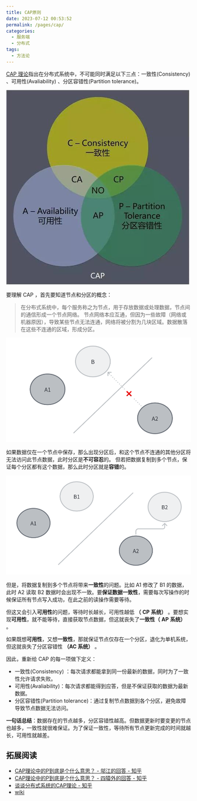```yaml
---
title: CAP原则
date: 2023-07-12 00:53:52
permalink: /pages/cap/
categories: 
  - 服务端
  - 分布式
tags: 
  - 方法论
---
```



[CAP 理论](https://zh.wikipedia.org/wiki/CAP%E5%AE%9A%E7%90%86)指出在分布式系统中，不可能同时满足以下三点：一致性(Consistency) 、可用性(Avaliability) 、分区容错性(Partition tolerance)。

<!-- more -->

![Alt text](../../@assets/img/image-13.png)

要理解 CAP ，首先要知道节点和分区的概念：
> 在分布式系统中，每个服务称之为节点，用于存放数据或处理数据，节点间的通信形成一个节点网络。
节点网络本应互通，但因为一些故障（网络或机器原因），导致某些节点无法连通，网络将被分割为几块区域。数据散落在这些不连通的区域，形成分区。

![Alt text](../../@assets/img/image-14.png)

如果数据仅在一个节点中保存，那么出现分区后，和这个节点不连通的其他分区将无法访问此节点数据，此时分区是**不可容忍**的。
但若把数据复制到多个节点，保证每个分区都有这个数据，那么此时分区就是**容错**的。

![Alt text](../../@assets/img/image-15.png)

但是，将数据复制到多个节点将带来**一致性**的问题。比如 A1 修改了 B1 的数据，此时 A2 读取 B2 数据时会出现不一致。要**保证数据一致性**，需要每次写操作的时候保证所有节点写入成功，在此之前的读操作需要等待。

但这又会引入**可用性**的问题，等待时长越长，可用性越低 **（** **CP** **系统）** 。要想实现**可用性**，就不能等待，直接获取节点数据，但这就丧失了**一致性（** **AP** **系统）** 。

如果既想**可用性**，又想**一致性**，那就保证节点仅存在一个分区，退化为单机系统，但这就丧失了分区容错性 **（AC 系统）** 。

因此，重新给 CAP 的每一项做下定义：

-   一致性(Consistency) ：每次请求都能拿到同一份最新的数据，同时为了一致性允许请求失败。
-   可用性(Avaliability)：每次请求都能得到应答，但是不保证获取的数据为最新数据。
-   分区容错性(Partition tolerance)：通过复制节点数据到各个分区，避免故障导致节点数据无法访问。

**一句话总结**：数据存在的节点越多，分区容错性越高。但数据更新时要变更的节点也越多，一致性就很难保证。为了保证一致性，等待所有节点更新完成的时间就越长，可用性就越差。

## 拓展阅读

- [CAP理论中的P到底是个什么意思？ - 邬江的回答 - 知乎](https://www.zhihu.com/question/54105974/answer/139037688)
- [CAP理论中的P到底是个什么意思？ - 四猿外的回答 - 知乎](https://www.zhihu.com/question/54105974/answer/1643846752)
- [谈谈分布式系统的CAP理论 - 知乎](https://zhuanlan.zhihu.com/p/33999708)
- [wiki](https://zh.wikipedia.org/wiki/CAP%E5%AE%9A%E7%90%86)